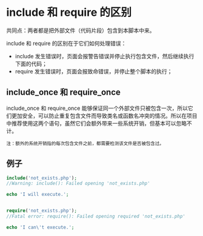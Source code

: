 # include 和 require 的区别

共同点：两者都是把外部文件（代码片段）包含到本脚本中来。

include 和 require 的区别在于它们如何处理错误：

- include 发生错误时，页面会报警告错误并停止执行包含文件，然后继续执行下面的代码；
- require 发生错误时，页面会报致命错误，并停止整个脚本的执行；

## include_once 和 require_once

include_once 和 require_once 能够保证同一个外部文件只被包含一次，所以它们更加安全，可以防止重复包含文件而导致类名或函数名冲突的情况。所以在项目中推荐使用这两个语句，虽然它们会额外带来一些系统开销，但基本可以忽略不计。

`注：额外的系统开销指的每次包含文件之前，都需要检测该文件是否被包含过。`

## 例子

```php
include('not_exists.php');
//Warning: include(): Failed opening 'not_exists.php'

echo 'I will execute.';


require('not_exists.php');
//Fatal error: require(): Failed opening required 'not_exists.php'

echo 'I can\'t execute.';
```